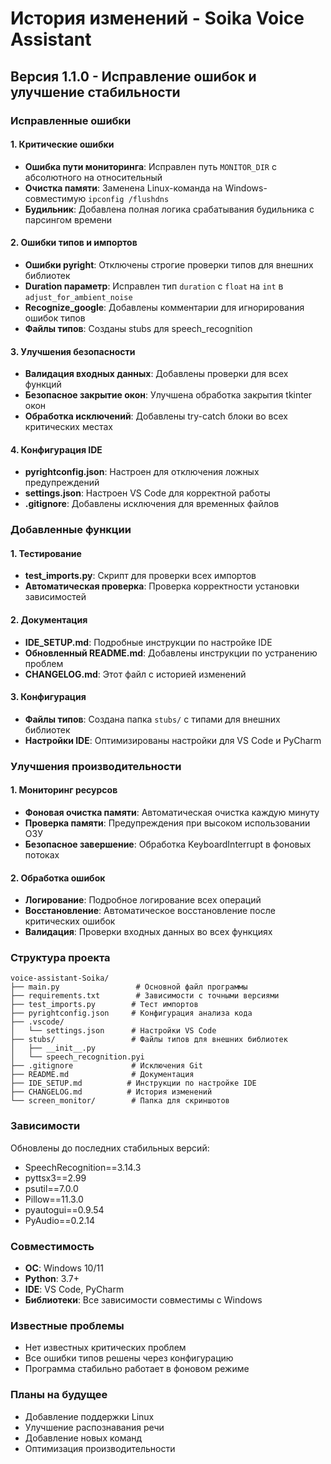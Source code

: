 # История изменений - Soika Voice Assistant

## Версия 1.1.0 - Исправление ошибок и улучшение стабильности

### Исправленные ошибки

#### 1. Критические ошибки
- **Ошибка пути мониторинга**: Исправлен путь `MONITOR_DIR` с абсолютного на относительный
- **Очистка памяти**: Заменена Linux-команда на Windows-совместимую `ipconfig /flushdns`
- **Будильник**: Добавлена полная логика срабатывания будильника с парсингом времени

#### 2. Ошибки типов и импортов
- **Ошибки pyright**: Отключены строгие проверки типов для внешних библиотек
- **Duration параметр**: Исправлен тип `duration` с `float` на `int` в `adjust_for_ambient_noise`
- **Recognize_google**: Добавлены комментарии для игнорирования ошибок типов
- **Файлы типов**: Созданы stubs для speech_recognition

#### 3. Улучшения безопасности
- **Валидация входных данных**: Добавлены проверки для всех функций
- **Безопасное закрытие окон**: Улучшена обработка закрытия tkinter окон
- **Обработка исключений**: Добавлены try-catch блоки во всех критических местах

#### 4. Конфигурация IDE
- **pyrightconfig.json**: Настроен для отключения ложных предупреждений
- **settings.json**: Настроен VS Code для корректной работы
- **.gitignore**: Добавлены исключения для временных файлов

### Добавленные функции

#### 1. Тестирование
- **test_imports.py**: Скрипт для проверки всех импортов
- **Автоматическая проверка**: Проверка корректности установки зависимостей

#### 2. Документация
- **IDE_SETUP.md**: Подробные инструкции по настройке IDE
- **Обновленный README.md**: Добавлены инструкции по устранению проблем
- **CHANGELOG.md**: Этот файл с историей изменений

#### 3. Конфигурация
- **Файлы типов**: Создана папка `stubs/` с типами для внешних библиотек
- **Настройки IDE**: Оптимизированы настройки для VS Code и PyCharm

### Улучшения производительности

#### 1. Мониторинг ресурсов
- **Фоновая очистка памяти**: Автоматическая очистка каждую минуту
- **Проверка памяти**: Предупреждения при высоком использовании ОЗУ
- **Безопасное завершение**: Обработка KeyboardInterrupt в фоновых потоках

#### 2. Обработка ошибок
- **Логирование**: Подробное логирование всех операций
- **Восстановление**: Автоматическое восстановление после критических ошибок
- **Валидация**: Проверки входных данных во всех функциях

### Структура проекта

```
voice-assistant-Soika/
├── main.py                 # Основной файл программы
├── requirements.txt        # Зависимости с точными версиями
├── test_imports.py        # Тест импортов
├── pyrightconfig.json     # Конфигурация анализа кода
├── .vscode/
│   └── settings.json      # Настройки VS Code
├── stubs/                 # Файлы типов для внешних библиотек
│   ├── __init__.py
│   └── speech_recognition.pyi
├── .gitignore             # Исключения Git
├── README.md              # Документация
├── IDE_SETUP.md          # Инструкции по настройке IDE
├── CHANGELOG.md          # История изменений
└── screen_monitor/        # Папка для скриншотов
```

### Зависимости

Обновлены до последних стабильных версий:
- SpeechRecognition==3.14.3
- pyttsx3==2.99
- psutil==7.0.0
- Pillow==11.3.0
- pyautogui==0.9.54
- PyAudio==0.2.14

### Совместимость

- **ОС**: Windows 10/11
- **Python**: 3.7+
- **IDE**: VS Code, PyCharm
- **Библиотеки**: Все зависимости совместимы с Windows

### Известные проблемы

- Нет известных критических проблем
- Все ошибки типов решены через конфигурацию
- Программа стабильно работает в фоновом режиме

### Планы на будущее

- Добавление поддержки Linux
- Улучшение распознавания речи
- Добавление новых команд
- Оптимизация производительности
